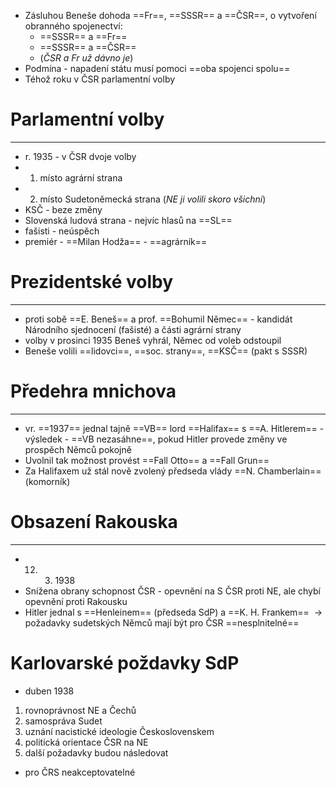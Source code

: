 - Zásluhou Beneše  dohoda ==Fr==, ==SSSR== a ==ČSR==, o vytvoření obranného spojenectví:
	- ==SSSR== a ==Fr==
	- ==SSSR== a ==ČSR==
	- (_ČSR a Fr už dávno je_)
- Podmína - napadení státu musí pomoci ==oba spojenci spolu==
- Téhož roku v ČSR parlamentní  volby

# Parlamentní volby
---
- r. 1935 - v ČSR dvoje volby
- 1. místo agrární strana
- 2. místo Sudetoněmecká strana (_NE ji volili skoro všichni_)
- KSČ - beze změny
- Slovenská ludová strana - nejvíc hlasů na ==SL==
- fašisti - neúspěch
- premiér - ==Milan Hodža== - ==agrárník==

# Prezidentské volby
---
- proti sobě ==E. Beneš== a prof. ==Bohumil Němec== - kandidát Národního sjednocení (fašisté) a části agrární strany
- volby v prosinci 1935 Beneš vyhrál, Němec od voleb odstoupil
- Beneše volili ==lidovci==, ==soc. strany==, ==KSČ== (pakt s SSSR)

# Předehra mnichova
---
- vr. ==1937== jednal tajně ==VB== lord ==Halifax== s ==A. Hitlerem== - výsledek - ==VB nezasáhne==, pokud Hitler provede změny ve prospěch Němců pokojně
- Uvolnil tak možnost provést ==Fall Otto== a ==Fall Grun==
- Za Halifaxem už stál nově zvolený předseda vlády ==N. Chamberlain== (komorník)

# Obsazení Rakouska
---
- 12. 3. 1938
- Snížena obrany schopnost ČSR - opevnění na S ČSR proti NE, ale chybí opevnění proti Rakousku
- Hitler jednal s ==Henleinem== (předseda SdP) a ==K. H. Frankem==  ${\ \longrightarrow\ }$ požadavky sudetských Němců mají být pro ČSR ==nesplnitelné==

# Karlovarské poždavky SdP
- duben 1938

1. rovnoprávnost NE a Čechů
2. samospráva Sudet
3. uznání nacistické ideologie Československem
4. politická orientace ČSR na NE
5. další požadavky budou následovat

- pro ČRS neakceptovatelné